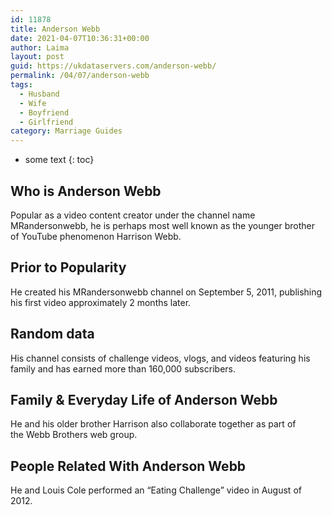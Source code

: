 ```yaml
---
id: 11878
title: Anderson Webb
date: 2021-04-07T10:36:31+00:00
author: Laima
layout: post
guid: https://ukdataservers.com/anderson-webb/
permalink: /04/07/anderson-webb
tags:
  - Husband
  - Wife
  - Boyfriend
  - Girlfriend
category: Marriage Guides
---
```


* some text
{: toc}


## Who is Anderson Webb
                  
                  
                  
Popular as a video content creator under the channel name MRandersonwebb, he is perhaps most well known as the younger brother of YouTube phenomenon Harrison Webb. 
                  
              
            
              
            
                
                
                
## Prior to Popularity
                  
                  
                  
He created his MRandersonwebb channel on September 5, 2011, publishing his first video approximately 2 months later.
                  
              
            
              
            
                
                
                
## Random data
                  
                  
                  
His channel consists of challenge videos, vlogs, and videos featuring his family and has earned more than 160,000 subscribers.
                  
              
            
              
            
                
                
                
## Family & Everyday Life of Anderson Webb
                  
                  
                  
He and his older brother Harrison also collaborate together as part of the Webb Brothers web group.
                  
              
            
              
            
                
                
                
## People Related With Anderson Webb
                  
                  
                  
He and Louis Cole performed an &#8220;Eating Challenge&#8221; video in August of 2012.
                  
              
            
              
            
                
              
            
              
              
            
            
              
            
          
          
          